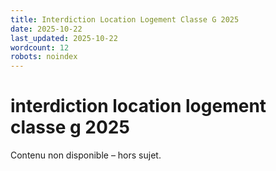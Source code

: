 ```yaml
---
title: Interdiction Location Logement Classe G 2025
date: 2025-10-22
last_updated: 2025-10-22
wordcount: 12
robots: noindex
---
```


# interdiction location logement classe g 2025

Contenu non disponible – hors sujet.